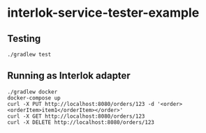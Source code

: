 # interlok-service-tester-example

## Testing

```
./gradlew test
```

## Running as Interlok adapter
```
./gradlew docker
docker-compose up
curl -X PUT http://localhost:8080/orders/123 -d '<order><orderItem>item1</orderItem></order>'
curl -X GET http://localhost:8080/orders/123
curl -X DELETE http://localhost:8080/orders/123
```

